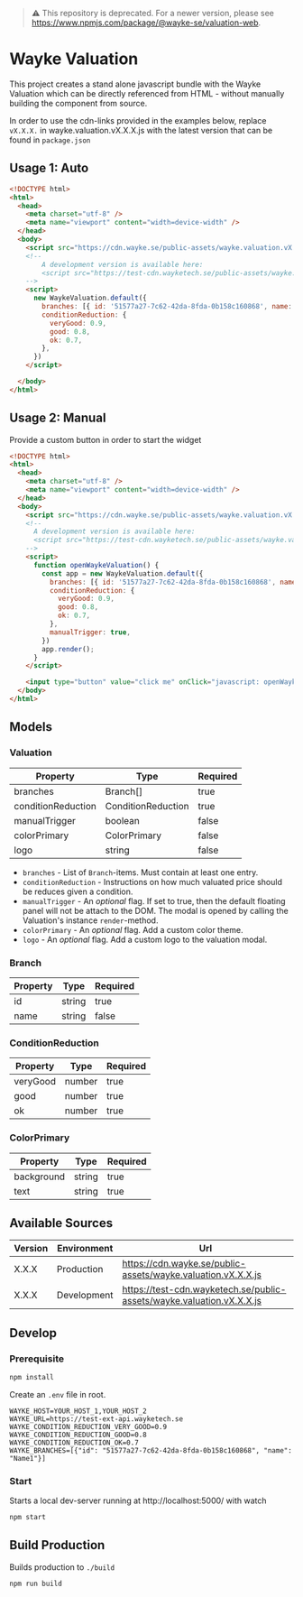 > ⚠️ This repository is deprecated. For a newer version, please see https://www.npmjs.com/package/@wayke-se/valuation-web.

# Wayke Valuation

This project creates a stand alone javascript bundle with the Wayke Valuation which can be directly referenced from HTML - without manually building the component from source.

In order to use the cdn-links provided in the examples below, replace `vX.X.X.` in wayke.valuation.vX.X.X.js with the latest version that can be found in `package.json`

## Usage 1: Auto

```html
<!DOCTYPE html>
<html>
  <head>
    <meta charset="utf-8" />
    <meta name="viewport" content="width=device-width" />
  </head>
  <body>
    <script src="https://cdn.wayke.se/public-assets/wayke.valuation.vX.X.X.js"></script>
    <!--
        A development version is available here:
        <script src="https://test-cdn.wayketech.se/public-assets/wayke.valuation.vX.X.X.js"></script>
    -->
    <script>
      new WaykeValuation.default({
        branches: [{ id: '51577a27-7c62-42da-8fda-0b158c160868', name: 'Branch 1'}],
        conditionReduction: {
          veryGood: 0.9,
          good: 0.8,
          ok: 0.7,
        },
      })
    </script>

  </body>
</html>
```

## Usage 2: Manual

Provide a custom button in order to start the widget

```html
<!DOCTYPE html>
<html>
  <head>
    <meta charset="utf-8" />
    <meta name="viewport" content="width=device-width" />
  </head>
  <body>
    <script src="https://cdn.wayke.se/public-assets/wayke.valuation.vX.X.X.js"></script>
    <!--
      A development version is available here:
      <script src="https://test-cdn.wayketech.se/public-assets/wayke.valuation.vX.X.X.js"></script>
    -->
    <script>
      function openWaykeValuation() {
        const app = new WaykeValuation.default({
          branches: [{ id: '51577a27-7c62-42da-8fda-0b158c160868', name: 'Branch 1'}],
          conditionReduction: {
            veryGood: 0.9,
            good: 0.8,
            ok: 0.7,
          },
          manualTrigger: true,
        })
        app.render();
      }
    </script>

    <input type="button" value="click me" onClick="javascript: openWaykeValuation();" />
  </body>
</html>
```

## Models
### Valuation

| Property           | Type               | Required |
|--------------------|--------------------|----------|
| branches           | Branch[]           | true     |
| conditionReduction | ConditionReduction | true     |
| manualTrigger      | boolean            | false    |
| colorPrimary       | ColorPrimary       | false    |
| logo               | string             | false    |

* `branches` - List of `Branch`-items. Must contain at least one entry.
* `conditionReduction` - Instructions on how much valuated price should be reduces given a condition.
* `manualTrigger` - An *optional* flag. If set to true, then the default floating panel will not be attach to the DOM.
The modal is opened by calling the Valuation's instance `render`-method.
* `colorPrimary` - An *optional* flag. Add a custom color theme.
* `logo` - An *optional* flag. Add a custom logo to the valuation modal.

### Branch
| Property | Type   | Required |
|----------|--------|----------|
| id       | string | true     |
| name     | string | false    |

### ConditionReduction
| Property | Type   | Required |
|----------|--------|----------|
| veryGood | number | true     |
| good     | number | true     |
| ok       | number | true     |

### ColorPrimary
| Property   | Type   | Required |
|------------|--------|----------|
| background | string | true     |
| text       | string | true     |

## Available Sources
| Version | Environment | Url                                                                   |
|---------|-------------|-----------------------------------------------------------------------|
| X.X.X   | Production  | https://cdn.wayke.se/public-assets/wayke.valuation.vX.X.X.js          |
| X.X.X   | Development | https://test-cdn.wayketech.se/public-assets/wayke.valuation.vX.X.X.js |

## Develop

### Prerequisite
```bash
npm install
```

Create an `.env` file in root.
```
WAYKE_HOST=YOUR_HOST_1,YOUR_HOST_2
WAYKE_URL=https://test-ext-api.wayketech.se
WAYKE_CONDITION_REDUCTION_VERY_GOOD=0.9
WAYKE_CONDITION_REDUCTION_GOOD=0.8
WAYKE_CONDITION_REDUCTION_OK=0.7
WAYKE_BRANCHES=[{"id": "51577a27-7c62-42da-8fda-0b158c160868", "name": "Name1"}]
```

### Start

Starts a local dev-server running at http://localhost:5000/ with watch

```bash
npm start
```

## Build Production

Builds production to `./build`

```bash
npm run build
```
